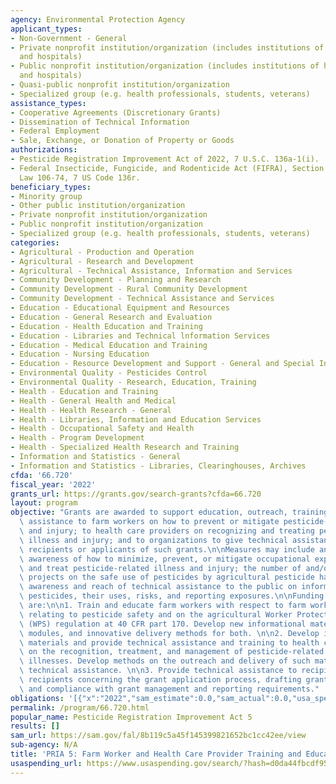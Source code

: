 ```yaml
---
agency: Environmental Protection Agency
applicant_types:
- Non-Government - General
- Private nonprofit institution/organization (includes institutions of higher education
  and hospitals)
- Public nonprofit institution/organization (includes institutions of higher education
  and hospitals)
- Quasi-public nonprofit institution/organization
- Specialized group (e.g. health professionals, students, veterans)
assistance_types:
- Cooperative Agreements (Discretionary Grants)
- Dissemination of Technical Information
- Federal Employment
- Sale, Exchange, or Donation of Property or Goods
authorizations:
- Pesticide Registration Improvement Act of 2022, 7 U.S.C. 136a-1(i).
- Federal Insecticide, Fungicide, and Rodenticide Act (FIFRA), Section 20(a), Public
  Law 106-74, 7 US Code 136r.
beneficiary_types:
- Minority group
- Other public institution/organization
- Private nonprofit institution/organization
- Public nonprofit institution/organization
- Specialized group (e.g. health professionals, students, veterans)
categories:
- Agricultural - Production and Operation
- Agricultural - Research and Development
- Agricultural - Technical Assistance, Information and Services
- Community Development - Planning and Research
- Community Development - Rural Community Development
- Community Development - Technical Assistance and Services
- Education - Educational Equipment and Resources
- Education - General Research and Evaluation
- Education - Health Education and Training
- Education - Libraries and Technical lnformation Services
- Education - Medical Education and Training
- Education - Nursing Education
- Education - Resource Development and Support - General and Special Interest Organizations
- Environmental Quality - Pesticides Control
- Environmental Quality - Research, Education, Training
- Health - Education and Training
- Health - General Health and Medical
- Health - Health Research - General
- Health - Libraries, Information and Education Services
- Health - Occupational Safety and Health
- Health - Program Development
- Health - Specialized Health Research and Training
- Information and Statistics - General
- Information and Statistics - Libraries, Clearinghouses, Archives
cfda: '66.720'
fiscal_year: '2022'
grants_url: https://grants.gov/search-grants?cfda=66.720
layout: program
objective: "Grants are awarded to support education, outreach, training, and technical\
  \ assistance to farm workers on how to prevent or mitigate pesticide-related illness\
  \ and injury; to health care providers on recognizing and treating pesticide-related\
  \ illness and injury; and to organizations to give technical assistance to grant\
  \ recipients or applicants of such grants.\n\nMeasures may include an increase in\
  \ awareness of how to minimize, prevent, or mitigate occupational exposure to pesticides,\
  \ and treat pesticide-related illness and injury; the number of and/or reach of\
  \ projects on the safe use of pesticides by agricultural pesticide handlers; and\
  \ awareness and reach of technical assistance to the public on information about\
  \ pesticides, their uses, risks, and reporting exposures.\n\nFunding priorities\
  \ are:\n\n1. Train and educate farm workers with respect to farm workers' rights\
  \ relating to pesticide safety and on the agricultural Worker Protection Standard\
  \ (WPS) regulation at 40 CFR part 170. Develop new informational materials, training\
  \ modules, and innovative delivery methods for both. \n\n2. Develop informational\
  \ materials and provide technical assistance and training to health care providers\
  \ on the recognition, treatment, and management of pesticide-related injuries and\
  \ illnesses. Develop methods on the outreach and delivery of such materials and\
  \ technical assistance. \n\n3. Provide technical assistance to recipients and potential\
  \ recipients concerning the grant application process, drafting grant applications\
  \ and compliance with grant management and reporting requirements."
obligations: '[{"x":"2022","sam_estimate":0.0,"sam_actual":0.0,"usa_spending_actual":0.0},{"x":"2023","sam_estimate":1000000.0,"sam_actual":0.0,"usa_spending_actual":0.0},{"x":"2024","sam_estimate":2350000.0,"sam_actual":0.0,"usa_spending_actual":0.0}]'
permalink: /program/66.720.html
popular_name: Pesticide Registration Improvement Act 5
results: []
sam_url: https://sam.gov/fal/8b119c5a45f145399821652bc1cc42ee/view
sub-agency: N/A
title: 'PRIA 5: Farm Worker and Health Care Provider Training and Education Grants'
usaspending_url: https://www.usaspending.gov/search/?hash=d0da44fbcdf9523e546e2add2b6580a0
---
```

